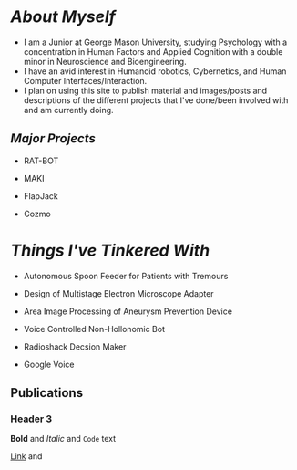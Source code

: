 # *About Myself*

- I am a Junior at George Mason University, studying Psychology with a concentration in Human Factors and Applied Cognition with a double minor in Neuroscience and Bioengineering.
- I have an avid interest in Humanoid robotics, Cybernetics, and Human Computer Interfaces/Interaction.
- I plan on using this site to publish material and images/posts and descriptions of the different projects that I've done/been involved with and am currently doing. 


## *Major Projects*

  - RAT-BOT
  
  - MAKI
  
  - FlapJack
   
  - Cozmo
  
# *Things I've Tinkered With*

   - Autonomous Spoon Feeder for Patients with Tremours
   
   - Design of Multistage Electron Microscope Adapter
   
   - Area Image Processing of Aneurysm Prevention Device

   - Voice Controlled Non-Hollonomic Bot
  
   - Radioshack Decsion Maker
  
   - Google Voice
  
## Publications
### Header 3

**Bold** and _Italic_ and `Code` text

[Link](url) and 

